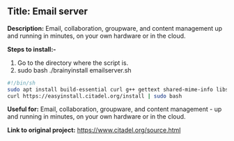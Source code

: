 ## Title: Email server
**Description:** Email, collaboration, groupware, and content management up and running in minutes, on your own hardware or in the cloud.

**Steps to install:-**

1. Go to the directory where the script is.
1. sudo bash ./brainyinstall emailserver.sh
```bash
#!/bin/sh
sudo apt install build-essential curl g++ gettext shared-mime-info libssl-dev zlib1g-dev 
curl https://easyinstall.citadel.org/install | sudo bash
```
**Useful for:** Email, collaboration, groupware, and content management - up and running in minutes, on your own hardware or in the cloud.

**Link to original project:** https://www.citadel.org/source.html